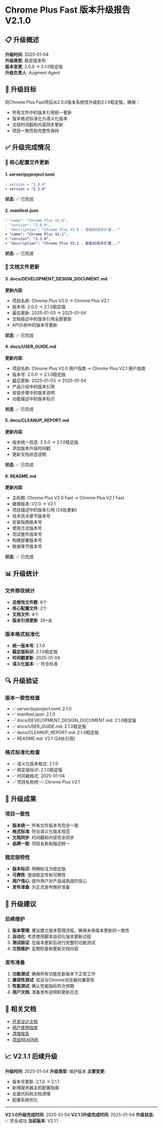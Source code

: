 # Chrome Plus Fast 版本升级报告 V2.1.0

## 📋 升级概述

**升级时间**: 2025-01-04  
**升级类型**: 稳定版发布  
**版本变更**: 2.0.0 → 2.1.0稳定版  
**升级负责人**: Augment Agent  

## 🎯 升级目标

将Chrome Plus Fast项目从2.0.0版本系统性升级到2.1.0稳定版，确保：
- 所有文件中的版本引用统一更新
- 版本格式标准化为语义化版本
- 文档时间戳和内容同步更新
- 项目一致性和完整性保持

## ✅ 升级完成情况

### 📁 核心配置文件更新

#### 1. server/pyproject.toml
```diff
- version = "2.0.0"
+ version = "2.1.0"
```
**状态**: ✅ 已完成

#### 2. manifest.json
```diff
- "name": "Chrome Plus V2.0",
- "version": "2.0.0",
- "description": "Chrome Plus V2.0 - 智能AI助手扩展..."
+ "name": "Chrome Plus V2.1",
+ "version": "2.1.0",
+ "description": "Chrome Plus V2.1 - 智能AI助手扩展..."
```
**状态**: ✅ 已完成

### 📖 文档文件更新

#### 3. docs/DEVELOPMENT_DESIGN_DOCUMENT.md
**更新内容**:
- 项目名称: Chrome Plus V2.0 → Chrome Plus V2.1
- 版本号: 2.0.0 → 2.1.0稳定版
- 最后更新: 2025-01-03 → 2025-01-04
- 文档描述中的版本引用全部更新
- API示例中的版本号更新

**状态**: ✅ 已完成

#### 4. docs/USER_GUIDE.md
**更新内容**:
- 项目名称: Chrome Plus V2.0 用户指南 → Chrome Plus V2.1 用户指南
- 版本号: 2.0.0 → 2.1.0稳定版
- 最后更新: 2025-01-03 → 2025-01-04
- 产品介绍中的版本引用
- 安装步骤中的版本说明
- 功能描述中的版本标识

**状态**: ✅ 已完成

#### 5. docs/CLEANUP_REPORT.md
**更新内容**:
- 版本统一信息: 2.0.0 → 2.1.0稳定版
- 添加版本升级时间戳
- 更新文档状态说明

**状态**: ✅ 已完成

#### 6. README.md
**更新内容**:
- 主标题: Chrome Plus V2.0 Fast → Chrome Plus V2.1 Fast
- 徽章版本: V2.0 → V2.1
- 项目描述中的版本引用 (24处更新)
- 技术亮点章节版本号
- 安装指南版本号
- 使用方法版本号
- 测试套件版本号
- 构建部署版本号
- 致谢章节版本号

**状态**: ✅ 已完成

## 📊 升级统计

### 文件修改统计
- **总修改文件数**: 6个
- **核心配置文件**: 2个
- **文档文件**: 4个
- **版本引用更新**: 35+处

### 版本格式标准化
- **统一版本号**: 2.1.0
- **稳定版标识**: 2.1.0稳定版
- **时间戳更新**: 2025-01-04
- **语义化版本**: ✅ 符合标准

## 🔍 升级验证

### 版本一致性检查
- ✅ server/pyproject.toml: 2.1.0
- ✅ manifest.json: 2.1.0
- ✅ docs/DEVELOPMENT_DESIGN_DOCUMENT.md: 2.1.0稳定版
- ✅ docs/USER_GUIDE.md: 2.1.0稳定版
- ✅ docs/CLEANUP_REPORT.md: 2.1.0稳定版
- ✅ README.md: V2.1 (24处引用)

### 格式标准化检查
- ✅ 语义化版本格式: 2.1.0
- ✅ 稳定版标识: 2.1.0稳定版
- ✅ 时间戳格式: 2025-01-04
- ✅ 项目名称统一: Chrome Plus V2.1

## 🎉 升级成果

### 项目一致性
- **版本统一**: 所有文件版本号完全一致
- **格式标准**: 符合语义化版本规范
- **文档同步**: 时间戳和内容完全同步
- **品牌一致**: 项目名称和描述统一

### 稳定版特性
- **版本标识**: 明确标注为稳定版
- **可靠性**: 强调稳定性和可靠性
- **用户信心**: 提升用户对产品成熟度的信心
- **发布准备**: 为正式发布做好准备

## 📝 升级建议

### 后续维护
1. **版本管理**: 建议建立版本管理流程，确保未来版本更新的一致性
2. **自动化**: 考虑使用脚本自动化版本更新过程
3. **测试验证**: 在版本更新后进行完整的功能测试
4. **文档维护**: 定期检查和更新文档内容

### 发布准备
1. **功能测试**: 确保所有功能在新版本下正常工作
2. **兼容性测试**: 验证与Chrome浏览器的兼容性
3. **性能测试**: 确认性能指标符合预期
4. **用户文档**: 准备发布说明和更新日志

## 🔗 相关文档

- [开发设计文档](DEVELOPMENT_DESIGN_DOCUMENT.md)
- [用户使用指南](USER_GUIDE.md)
- [清理报告](CLEANUP_REPORT.md)
- [项目README](../README.md)

## 📈 V2.1.1 后续升级

**升级时间**: 2025-01-04
**升级类型**: 维护版本
**主要变更**:
- 版本号更新: 2.1.0 → 2.1.1
- 新增服务器主机配置指南
- 全面代码和文档清理
- 配置系统优化

---

**V2.1.0升级完成时间**: 2025-01-04
**V2.1.1升级完成时间**: 2025-01-04
**升级状态**: ✅ 完全成功
**当前版本**: V2.1.1
